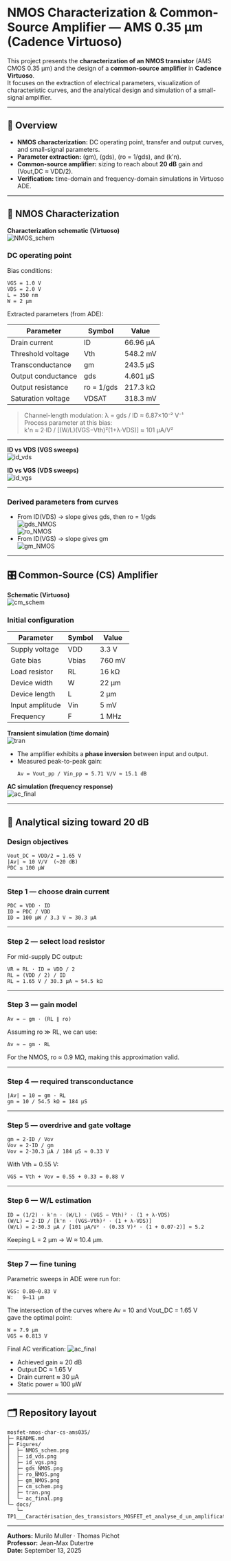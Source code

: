 # NMOS Characterization & Common-Source Amplifier — AMS 0.35 µm (Cadence Virtuoso)

This project presents the **characterization of an NMOS transistor** (AMS CMOS 0.35 µm) and the design of a **common-source amplifier** in **Cadence Virtuoso**.  
It focuses on the extraction of electrical parameters, visualization of characteristic curves, and the analytical design and simulation of a small-signal amplifier.

---

## 🔎 Overview
- **NMOS characterization:** DC operating point, transfer and output curves, and small-signal parameters.  
- **Parameter extraction:** (gm), (gds), (ro = 1/gds), and (k'n).  
- **Common-source amplifier:** sizing to reach about **20 dB** gain and (Vout,DC ≈ VDD/2).  
- **Verification:** time-domain and frequency-domain simulations in Virtuoso ADE.

---

## 🧪 NMOS Characterization

**Characterization schematic (Virtuoso)**  
![NMOS_schem](./Figures/NMOS_schem.png)

### DC operating point
Bias conditions:
```
VGS = 1.0 V  
VDS = 2.0 V  
L = 350 nm  
W = 2 µm
```

Extracted parameters (from ADE):

| Parameter | Symbol | Value |
|------------|---------|--------|
| Drain current | ID | 66.96 µA |
| Threshold voltage | Vth | 548.2 mV |
| Transconductance | gm | 243.5 µS |
| Output conductance | gds | 4.601 µS |
| Output resistance | ro = 1/gds | 217.3 kΩ |
| Saturation voltage | VDSAT | 318.3 mV |

> Channel-length modulation: λ = gds / ID ≈ 6.87×10⁻² V⁻¹  
> Process parameter at this bias:  
> k'n ≈ 2·ID / [(W/L)(VGS−Vth)²(1+λ·VDS)] ≈ 101 µA/V²

---

**ID vs VDS (VGS sweeps)**  
![id_vds](./Figures/id_vds.png)

**ID vs VGS (VDS sweeps)**  
![id_vgs](./Figures/id_vgs.png)

---

### Derived parameters from curves

- From ID(VDS) → slope gives gds, then ro = 1/gds  
  ![gds_NMOS](./Figures/gds_NMOS.png)  
  ![ro_NMOS](./Figures/ro_NMOS.png)
- From ID(VGS) → slope gives gm  
  ![gm_NMOS](./Figures/gm_NMOS.png)

---

## 🎛️ Common-Source (CS) Amplifier

**Schematic (Virtuoso)**  
![cm_schem](./Figures/cm_schem.png)

### Initial configuration

| Parameter | Symbol | Value |
|------------|---------|--------|
| Supply voltage | VDD | 3.3 V |
| Gate bias | Vbias | 760 mV |
| Load resistor | RL | 16 kΩ |
| Device width | W | 22 µm |
| Device length | L | 2 µm |
| Input amplitude | Vin | 5 mV |
| Frequency | F | 1 MHz |

**Transient simulation (time domain)**  
![tran](./Figures/tran.png)

- The amplifier exhibits a **phase inversion** between input and output.  
- Measured peak-to-peak gain:  
  ```
  Av = Vout_pp / Vin_pp = 5.71 V/V ≈ 15.1 dB
  ```

**AC simulation (frequency response)**  
![ac_final](./Figures/ac_final.png)

---

## 📐 Analytical sizing toward 20 dB

### Design objectives
```
Vout_DC ≈ VDD/2 = 1.65 V  
|Av| ≈ 10 V/V  (~20 dB)  
PDC ≤ 100 µW
```

---

### Step 1 — choose drain current
```
PDC = VDD · ID  
ID = PDC / VDD  
ID = 100 µW / 3.3 V ≈ 30.3 µA
```

---

### Step 2 — select load resistor
For mid-supply DC output:
```
VR = RL · ID = VDD / 2  
RL = (VDD / 2) / ID  
RL = 1.65 V / 30.3 µA ≈ 54.5 kΩ
```

---

### Step 3 — gain model
```
Av = − gm · (RL ∥ ro)
```
Assuming ro ≫ RL, we can use:
```
Av ≈ − gm · RL
```
For the NMOS, ro ≈ 0.9 MΩ, making this approximation valid.

---

### Step 4 — required transconductance
```
|Av| = 10 = gm · RL  
gm = 10 / 54.5 kΩ = 184 µS
```

---

### Step 5 — overdrive and gate voltage
```
gm = 2·ID / Vov  
Vov = 2·ID / gm  
Vov = 2·30.3 µA / 184 µS ≈ 0.33 V
```
With Vth = 0.55 V:
```
VGS = Vth + Vov = 0.55 + 0.33 = 0.88 V
```

---

### Step 6 — W/L estimation
```
ID = (1/2) · k'n · (W/L) · (VGS − Vth)² · (1 + λ·VDS)
(W/L) = 2·ID / [k'n · (VGS−Vth)² · (1 + λ·VDS)]
(W/L) = 2·30.3 µA / [101 µA/V² · (0.33 V)² · (1 + 0.07·2)] ≈ 5.2
```
Keeping L = 2 µm → W ≈ 10.4 µm.

---

### Step 7 — fine tuning
Parametric sweeps in ADE were run for:
```
VGS: 0.80–0.83 V  
W:   9–11 µm
```

The intersection of the curves where Av = 10 and Vout_DC = 1.65 V  
gave the optimal point:
```
W = 7.9 µm  
VGS = 0.813 V
```

Final AC verification:
![ac_final](./Figures/ac_final.png)

- Achieved gain ≈ 20 dB  
- Output DC ≈ 1.65 V  
- Drain current ≈ 30 µA  
- Static power ≈ 100 µW

---

## 🗂️ Repository layout
```
mosfet-nmos-char-cs-ams035/
├─ README.md
├─ Figures/
│  ├─ NMOS_schem.png
│  ├─ id_vds.png
│  ├─ id_vgs.png
│  ├─ gds_NMOS.png
│  ├─ ro_NMOS.png
│  ├─ gm_NMOS.png
│  ├─ cm_schem.png
│  ├─ tran.png
│  └─ ac_final.png
└─ docs/
   └─ TP1___Caractérisation_des_transistors_MOSFET_et_analyse_d_un_amplificateur_source_commune.pdf
```

---

**Authors:** Murilo Muller · Thomas Pichot  
**Professor:** Jean-Max Dutertre  
**Date:** September 13, 2025

